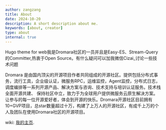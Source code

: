 ```yaml
---
author: zangzang
title: About
date: 2024-10-20
description: A short description about me.
keywords: [about, creator]
type: about
internal: true
---
```


Hugo theme for web我是Dromara社区的一员并且是Easy-ES、Stream-Query的Committer,热衷于Open Source。有什么疑问可以加我微信Cizai_讨论一些技术问题


Dromara 是由国内顶尖的开源项目作者共同组成的开源社区。提供包括分布式事务，流行工具，企业级认证，微服务RPC，运维监控，Agent监控，分布式日志，调度编排等一系列开源产品、解决方案与咨询、技术支持与培训认证服务。技术栈全面开源共建、 保持社区中立，致力于为全球用户提供微服务云原生解决方案。让参与的每一位开源爱好者，体会到开源的快乐。Dromara开源社区目前拥有10+GVP项目，总star数量超过十万，构建了上万人的开源社区，有成千上万的个人及团队在使用Dromara社区的开源项目。

wiki: [我的主页](https://wl.do/).
